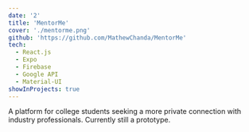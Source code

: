 ```yaml
---
date: '2'
title: 'MentorMe'
cover: './mentorme.png'
github: 'https://github.com/MathewChanda/MentorMe'
tech:
  - React.js
  - Expo
  - Firebase
  - Google API
  - Material-UI
showInProjects: true
---
```


A platform for college students seeking a more private connection with industry professionals. Currently still a prototype.
